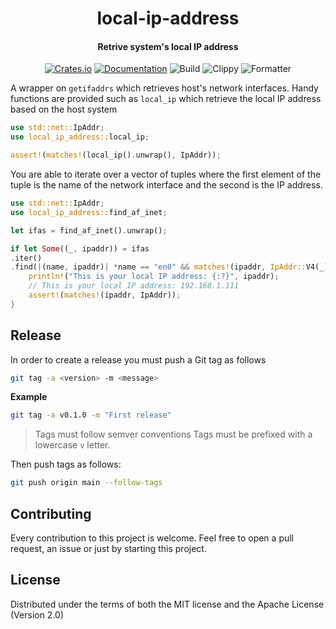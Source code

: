 <div>
  <h1 align="center">local-ip-address</h1>
  <h4 align="center">Retrive system's local IP address</h4>
</div>

<div align="center">

  [![Crates.io](https://img.shields.io/crates/v/local-ip-address.svg)](https://crates.io/crates/local-ip-address)
  [![Documentation](https://docs.rs/local-ip-address/badge.svg)](https://docs.rs/local-ip-address)
  ![Build](https://github.com/EstebanBorai/local-ip-address/workflows/build/badge.svg)
  ![Clippy](https://github.com/EstebanBorai/local-ip-address/workflows/clippy/badge.svg)
  ![Formatter](https://github.com/EstebanBorai/local-ip-address/workflows/fmt/badge.svg)

</div>

A wrapper on `getifaddrs` which retrieves host's
network interfaces.
Handy functions are provided such as `local_ip` which retrieve the local IP
address based on the host system

```rust
use std::net::IpAddr;
use local_ip_address::local_ip;

assert!(matches!(local_ip().unwrap(), IpAddr));
```

You are able to iterate over a vector of tuples where the first element of
the tuple is the name of the network interface and the second is the IP
address.

```rust
use std::net::IpAddr;
use local_ip_address::find_af_inet;

let ifas = find_af_inet().unwrap();

if let Some((_, ipaddr)) = ifas
.iter()
.find(|(name, ipaddr)| *name == "en0" && matches!(ipaddr, IpAddr::V4(_))) {
    println!("This is your local IP address: {:?}", ipaddr);
    // This is your local IP address: 192.168.1.111
    assert!(matches!(ipaddr, IpAddr));
}
```

## Release

In order to create a release you must push a Git tag as follows

```sh
git tag -a <version> -m <message>
```

**Example**

```sh
git tag -a v0.1.0 -m "First release"
```

> Tags must follow semver conventions
> Tags must be prefixed with a lowercase `v` letter.

Then push tags as follows:

```sh
git push origin main --follow-tags
```

## Contributing

Every contribution to this project is welcome. Feel free to open a pull request,
an issue or just by starting this project.

## License

Distributed under the terms of both the MIT license and the Apache License (Version 2.0)
